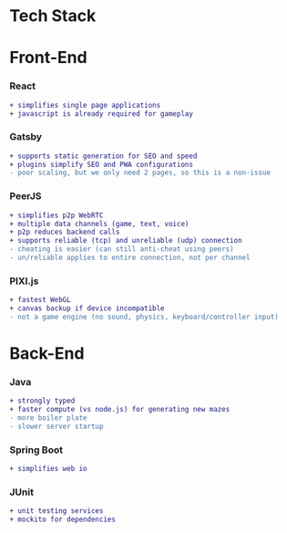 # Tech Stack

# Front-End

### React
```diff
+ simplifies single page applications
+ javascript is already required for gameplay
```

### Gatsby
```diff
+ supports static generation for SEO and speed
+ plugins simplify SEO and PWA configurations
- poor scaling, but we only need 2 pages, so this is a non-issue
```

### PeerJS
```diff
+ simplifies p2p WebRTC
+ multiple data channels (game, text, voice)
+ p2p reduces backend calls
+ supports reliable (tcp) and unreliable (udp) connection
- cheating is easier (can still anti-cheat using peers)
- un/reliable applies to entire connection, not per channel
```

### PIXI.js
```diff
+ fastest WebGL
+ canvas backup if device incompatible
- not a game engine (no sound, physics, keyboard/controller input)
```

# Back-End

### Java
```diff
+ strongly typed
+ faster compute (vs node.js) for generating new mazes
- more boiler plate
- slower server startup
```

### Spring Boot
```diff
+ simplifies web io
```

### JUnit
```diff
+ unit testing services
+ mockito for dependencies
```